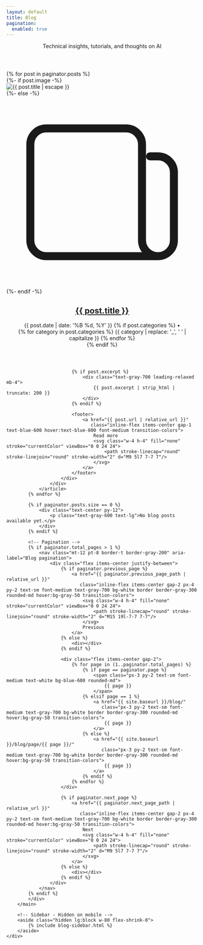 ```yaml
---
layout: default
title: Blog
pagination:
  enabled: true
---
```


<div class="max-w-6xl mx-auto px-4 sm:px-6 md:px-8 py-4 md:py-12">
    <div class="flex flex-col lg:flex-row gap-8 lg:items-start">
        <!-- Main Content -->
        <main class="lg:w-0 lg:flex-1">
            <!-- Header -->
            <header class="mb-12 pb-8 border-b border-gray-200">
                <p class="text-gray-600 text-xl leading-relaxed">
                    Technical insights, tutorials, and thoughts on AI
                </p>
            </header>
            <div class="divide-y divide-gray-200">
            {% for post in paginator.posts %}
                <article class="py-8 first:pt-0">
                    <div class="flex flex-col md:flex-row gap-6">
                        <div class="md:w-1/3 flex-shrink-0">
                            {%- if post.image -%}
                                <div class="aspect-video bg-gray-50 rounded-lg overflow-hidden">
                                    <img src="{{ post.image | relative_url }}" alt="{{ post.title | escape }}" class="w-full h-full object-contain p-2">
                                </div>
                            {%- else -%}
                                <div class="aspect-video bg-gradient-to-br from-blue-50 to-indigo-100 rounded-lg flex items-center justify-center">
                                    <svg class="w-12 h-12 text-blue-300" fill="none" stroke="currentColor" viewBox="0 0 24 24">
                                        <path stroke-linecap="round" stroke-linejoin="round" stroke-width="1" d="M19 20H5a2 2 0 01-2-2V6a2 2 0 012-2h10a2 2 0 012 2v1m2 13a2 2 0 01-2-2V7m2 13a2 2 0 002-2V9.5a2 2 0 00-2-2h-1"/>
                                    </svg>
                                </div>
                            {%- endif -%}
                        </div>
                        <div class="flex-1">
                            <header class="mb-4">
                                <h2 class="text-xl md:text-2xl font-bold text-gray-900 mb-2">
                                    <a href="{{ post.url | relative_url }}" class="text-gray-900 hover:text-blue-600 transition-colors">
                                        {{ post.title }}
                                    </a>
                                </h2>
                                <div class="flex flex-wrap items-center gap-3 text-sm text-gray-600">
                                    <time datetime="{{ post.date | date: '%Y-%m-%d' }}">
                                        {{ post.date | date: '%B %d, %Y' }}
                                    </time>
                                    {% if post.categories %}
                                        <span class="text-gray-400">•</span>
                                        <div class="flex flex-wrap gap-2">
                                            {% for category in post.categories %}
                                                <span class="bg-blue-100 text-blue-700 px-2 py-1 rounded-md text-xs font-medium">
                                                    {{ category | replace: '_', ' ' | capitalize }}
                                                </span>
                                            {% endfor %}
                                        </div>
                                    {% endif %}
                                </div>
                            </header>
                            
                            {% if post.excerpt %}
                                <div class="text-gray-700 leading-relaxed mb-4">
                                    {{ post.excerpt | strip_html | truncate: 200 }}
                                </div>
                            {% endif %}
                            
                            <footer>
                                <a href="{{ post.url | relative_url }}" 
                                   class="inline-flex items-center gap-1 text-blue-600 hover:text-blue-800 font-medium transition-colors">
                                    Read more
                                    <svg class="w-4 h-4" fill="none" stroke="currentColor" viewBox="0 0 24 24">
                                        <path stroke-linecap="round" stroke-linejoin="round" stroke-width="2" d="M9 5l7 7-7 7"/>
                                    </svg>
                                </a>
                            </footer>
                        </div>
                    </div>
                </article>
            {% endfor %}
            
            {% if paginator.posts.size == 0 %}
                <div class="text-center py-12">
                    <p class="text-gray-600 text-lg">No blog posts available yet.</p>
                </div>
            {% endif %}
            
            <!-- Pagination -->
            {% if paginator.total_pages > 1 %}
                <nav class="mt-12 pt-8 border-t border-gray-200" aria-label="Blog pagination">
                    <div class="flex items-center justify-between">
                        {% if paginator.previous_page %}
                            <a href="{{ paginator.previous_page_path | relative_url }}" 
                               class="inline-flex items-center gap-2 px-4 py-2 text-sm font-medium text-gray-700 bg-white border border-gray-300 rounded-md hover:bg-gray-50 transition-colors">
                                <svg class="w-4 h-4" fill="none" stroke="currentColor" viewBox="0 0 24 24">
                                    <path stroke-linecap="round" stroke-linejoin="round" stroke-width="2" d="M15 19l-7-7 7-7"/>
                                </svg>
                                Previous
                            </a>
                        {% else %}
                            <div></div>
                        {% endif %}
                        
                        <div class="flex items-center gap-2">
                            {% for page in (1..paginator.total_pages) %}
                                {% if page == paginator.page %}
                                    <span class="px-3 py-2 text-sm font-medium text-white bg-blue-600 rounded-md">
                                        {{ page }}
                                    </span>
                                {% elsif page == 1 %}
                                    <a href="{{ site.baseurl }}/blog/" 
                                       class="px-3 py-2 text-sm font-medium text-gray-700 bg-white border border-gray-300 rounded-md hover:bg-gray-50 transition-colors">
                                        {{ page }}
                                    </a>
                                {% else %}
                                    <a href="{{ site.baseurl }}/blog/page/{{ page }}/" 
                                       class="px-3 py-2 text-sm font-medium text-gray-700 bg-white border border-gray-300 rounded-md hover:bg-gray-50 transition-colors">
                                        {{ page }}
                                    </a>
                                {% endif %}
                            {% endfor %}
                        </div>
                        
                        {% if paginator.next_page %}
                            <a href="{{ paginator.next_page_path | relative_url }}" 
                               class="inline-flex items-center gap-2 px-4 py-2 text-sm font-medium text-gray-700 bg-white border border-gray-300 rounded-md hover:bg-gray-50 transition-colors">
                                Next
                                <svg class="w-4 h-4" fill="none" stroke="currentColor" viewBox="0 0 24 24">
                                    <path stroke-linecap="round" stroke-linejoin="round" stroke-width="2" d="M9 5l7 7-7 7"/>
                                </svg>
                            </a>
                        {% else %}
                            <div></div>
                        {% endif %}
                    </div>
                </nav>
            {% endif %}
            </div>
        </main>

        <!-- Sidebar - Hidden on mobile -->
        <aside class="hidden lg:block w-80 flex-shrink-0">
            {% include blog-sidebar.html %}
        </aside>
    </div>
</div>
